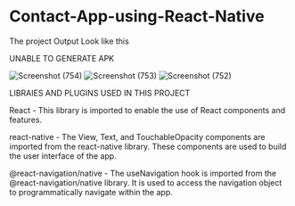 ﻿# Contact-App-using-React-Native
The project Output Look like this

UNABLE TO GENERATE APK

![Screenshot (754)](https://github.com/umangkumarchaudhary/Contact-App-using-React-Native/assets/88194464/a90d6bd1-f805-4906-b763-0e2cd0e89d8b)
![Screenshot (753)](https://github.com/umangkumarchaudhary/Contact-App-using-React-Native/assets/88194464/da293070-42d4-492c-8b43-4fd36abe5f1a)
![Screenshot (752)](https://github.com/umangkumarchaudhary/Contact-App-using-React-Native/assets/88194464/814892fd-5136-4b3e-9820-fbd2ee772d73)


LIBRAIES AND PLUGINS USED IN THIS PROJECT


React - This library is imported to enable the use of React components and features.

react-native - The View, Text, and TouchableOpacity components are imported from the react-native library. These components are used to build the user interface of the app.

@react-navigation/native - The useNavigation hook is imported from the @react-navigation/native library. It is used to access the navigation object to programmatically navigate within the app.

